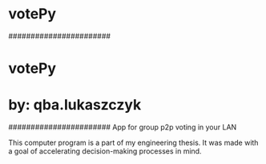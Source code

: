 # votePy

#######################
#                     #
#       votePy        #  
#                     #
# by: qba.lukaszczyk  #
#######################
App for group p2p voting in your LAN

This computer program is a part of my engineering thesis.
It was made with a goal of accelerating decision-making processes in mind.
